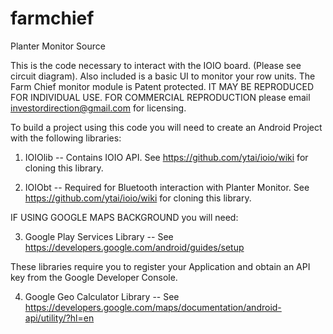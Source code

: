 # farmchief
Planter Monitor Source

This is the code necessary to interact with the IOIO
board. (Please see circuit diagram). Also included is a basic UI to monitor your row units. The Farm Chief monitor module is Patent protected. IT MAY BE REPRODUCED FOR INDIVIDUAL USE. FOR COMMERCIAL REPRODUCTION please email investordirection@gmail.com for licensing. 

To build a project using this code you will need to create an Android Project with the following libraries:

1) IOIOlib -- Contains IOIO API. See https://github.com/ytai/ioio/wiki for cloning this library.

2) IOIObt  -- Required for Bluetooth interaction with Planter Monitor. See https://github.com/ytai/ioio/wiki for cloning this library.

IF USING GOOGLE MAPS BACKGROUND you will need:

3) Google Play Services Library -- See https://developers.google.com/android/guides/setup

These libraries require you to register your Application and obtain an API key from the Google Developer Console.

4) Google Geo Calculator Library -- See https://developers.google.com/maps/documentation/android-api/utility/?hl=en


